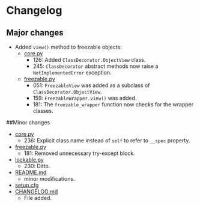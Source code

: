 # Changelog

## Major changes


- Added `view()` method to freezable objects:
    - [core.py](src/frozen/core.py)
        - 126: Added `ClassDecorator.ObjectView` class.
        - 245: `ClassDecorator` abstract methods now raise a `NotImplementedError` exception.
    - [freezable.py](src/frozen/freezable.py)
        - 051: `FreezableView` was added as a subclass of `ClassDecorator.ObjectView`.
        - 159: `FreezableWrapper.view()` was added.
        - 181: The `freezable_wrapper` function now checks for the wrapper classes.


##Minor changes
- [core.py](src/frozen/core.py)
    - 236: Explicit class name instead of `self` to refer to `__spec` property.
- [freezable.py](src/frozen/freezable.py)
    - 181: Removed unnecessary try-except block.
- [lockable.py](src/frozen/lockable.py)
    - 230: Ditto.
- [README.md](README.md)
    - minor modifications.
- [setup.cfg](setup.cfg)
- [CHANGELOG.md](CHANGELOG.md)
    - File added.